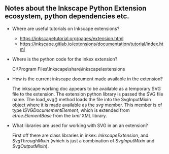 ## Notes about the Inkscape Python Extension ecosystem, python dependencies etc.

- Where are useful tutorials on Inkscape extensions?
  - https://inkscapetutorial.org/pages/extension.html
  - https://inkscape.gitlab.io/extensions/documentation/tutorial/index.html
  
- Where is the python code for the inkex extension?

  C:\Program Files\Inkscape\share\inkscape\extensions
  
- How is the current inkscape document made available in the extension?

   The inkscape working doc appears to be available as a temporary SVG file to the extension. The extension python library is passed the SVG file name. The load_svg() method loads the file
  into the SvgInputMixin object where it is made available as the *svg* member. This member is of type *ISVGDocumementElement*, which is extended from *etree.ElementBase* from the *lxml* XML library.
- What libraries are used for working with SVG in an an extension?

  First off there are class libraries in inkex: *InkscapeExtension*, and *SvgThroughMixin* (which is just a combination of *SvgInputMixin* and *SvgOutputMixin*).
